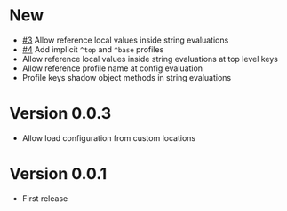 # New

* [#3](https://github.com/vizor-games/jac/issues/3) Allow reference local values inside string evaluations
* [#4](https://github.com/vizor-games/jac/issues/4) Add implicit `^top` and `^base` profiles
* Allow reference local values inside string evaluations at top level keys
* Allow reference profile name at config evaluation
* Profile keys shadow object methods in string evaluations

# Version 0.0.3

* Allow load configuration from custom locations

# Version 0.0.1 

* First release
